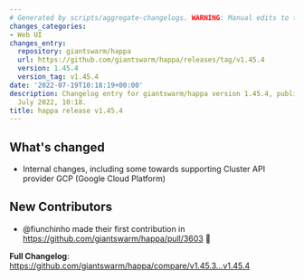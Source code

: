 ```yaml
---
# Generated by scripts/aggregate-changelogs. WARNING: Manual edits to this files will be overwritten.
changes_categories:
- Web UI
changes_entry:
  repository: giantswarm/happa
  url: https://github.com/giantswarm/happa/releases/tag/v1.45.4
  version: 1.45.4
  version_tag: v1.45.4
date: '2022-07-19T10:18:19+00:00'
description: Changelog entry for giantswarm/happa version 1.45.4, published on 19
  July 2022, 10:18.
title: happa release v1.45.4
---
```


## What's changed

- Internal changes, including some towards supporting Cluster API provider GCP (Google Cloud Platform)

## New Contributors

* @fiunchinho made their first contribution in https://github.com/giantswarm/happa/pull/3603 🚀 

**Full Changelog**: https://github.com/giantswarm/happa/compare/v1.45.3...v1.45.4
